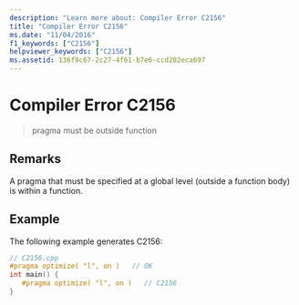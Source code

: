 ```yaml
---
description: "Learn more about: Compiler Error C2156"
title: "Compiler Error C2156"
ms.date: "11/04/2016"
f1_keywords: ["C2156"]
helpviewer_keywords: ["C2156"]
ms.assetid: 136f9c67-2c27-4f61-b7e6-ccd202eca697
---
```

# Compiler Error C2156

> pragma must be outside function

## Remarks

A pragma that must be specified at a global level (outside a function body) is within a function.

## Example

The following example generates C2156:

```cpp
// C2156.cpp
#pragma optimize( "l", on )   // OK
int main() {
   #pragma optimize( "l", on )   // C2156
}
```
